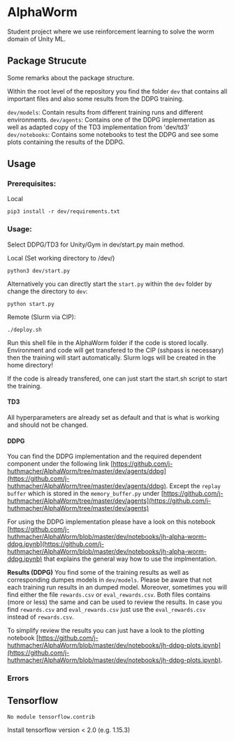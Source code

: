 # AlphaWorm
Student project where we use reinforcement learning to solve the worm domain of Unity ML.

## Package Strucute
Some remarks about the package structure.

Within the root level of the repository you find the folder `dev` that contains all important files and also some results from the DDPG training.

`dev/models`: Contain results from different training runs and different environments.
`dev/agents`: Contains one of the DDPG implementation as well as adapted copy of the TD3 implementation from 'dev/td3'
`dev/notebooks`: Contains some notebooks to test the DDPG and see some plots containing the results of the DDPG.

## Usage
### Prerequisites:
Local
```
pip3 install -r dev/requirements.txt
```
### Usage:
Select DDPG/TD3 for Unity/Gym in dev/start.py main method.

Local (Set working directory to /dev/)
```
python3 dev/start.py
```

Alternatively you can directly start the `start.py` within the `dev` folder by change the directory to `dev`:

```
python start.py
```

Remote (Slurm via CIP):
```
./deploy.sh
```
Run this shell file in the AlphaWorm folder if the code is stored locally.
Environment and code will get transfered to the CIP (sshpass is necessary) then the training will start automatically.
Slurm logs will be created in the home directory!

If the code is already transfered, one can just start the start.sh script to start the training.

#### TD3
All hyperparameters are already set as default and that is what is working and should not be changed.

#### DDPG
You can find the DDPG implementation and the required dependent component under the following link [https://github.com/j-huthmacher/AlphaWorm/tree/master/dev/agents/ddpg](https://github.com/j-huthmacher/AlphaWorm/tree/master/dev/agents/ddpg). Except the `replay buffer` which is stored in the `memory_buffer.py` under [https://github.com/j-huthmacher/AlphaWorm/tree/master/dev/agents](https://github.com/j-huthmacher/AlphaWorm/tree/master/dev/agents)

For using the DDPG implementation please have a look on this notebook [https://github.com/j-huthmacher/AlphaWorm/blob/master/dev/notebooks/jh-alpha-worm-ddpg.ipynb](https://github.com/j-huthmacher/AlphaWorm/blob/master/dev/notebooks/jh-alpha-worm-ddpg.ipynb) that explains the general way how to use the implmentation.

**Results (DDPG)**
You find some of the training results as well as corresponding dumpes models in `dev/models`. Please be aware that not each training run results in an dumped model. Moreover, sometimes you will find either the file `rewards.csv` or `eval_rewards.csv`. Both files contains (more or less) the same and can be used to review the results. In case you find `rewards.csv` and `eval_rewards.csv` just use the `eval_rewards.csv` instead of `rewards.csv`.

To simplify review the results you can just have a look to the plotting notebook [https://github.com/j-huthmacher/AlphaWorm/blob/master/dev/notebooks/jh-ddpg-plots.ipynb](https://github.com/j-huthmacher/AlphaWorm/blob/master/dev/notebooks/jh-ddpg-plots.ipynb). 

### Errors
## Tensorflow
```
No module tensorflow.contrib
```
Install tensorflow version < 2.0 (e.g. 1.15.3)

